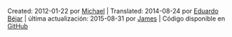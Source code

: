 Created: <span property="http://purl.org/dc/terms/created" datatype="xsd:date">2012-01-22</span> por <a href="http://mhausenblas.info/#i" rel="http://purl.org/dc/terms/creator">Michael</a> &#124; Translated: 2014-08-24 por <a rel="http://purl.org/dc/terms/contributor" href="http://fundapi.org/">Eduardo B&eacute;jar</a> &#124; &uacute;ltima actualizaci&oacute;n: <span property="http://purl.org/dc/terms/modified" datatype="xsd:date">2015-08-31</span> por <a href="http://jayg.me/" rel="http://purl.org/dc/terms/contributor">James</a> &#124; C&oacute;digo disponible en <i class="fa fa-github fa-fw"></i>[GitHub](https://github.com/mhausenblas/5stardata.info)
